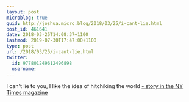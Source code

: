 ```yaml
---
layout: post
microblog: true
guid: http://joshua.micro.blog/2018/03/25/i-cant-lie.html
post_id: 461641
date: 2018-03-25T14:08:37+1100
lastmod: 2019-07-30T17:47:00+1100
type: post
url: /2018/03/25/i-cant-lie.html
twitter:
  id: 977801249612496898
  username: 
---
```

I can't lie to you, I like the idea of hitchiking the world [- story in the NY Times magazine](https://www.nytimes.com/interactive/2018/03/22/magazine/voyages-worlds-greatest-hitchhiker.html)
